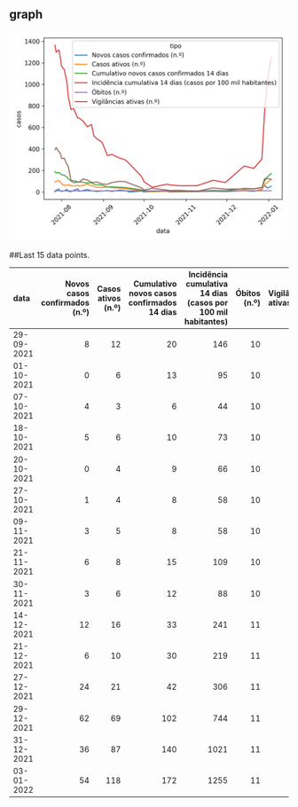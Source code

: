 ## graph

![](time-series.png)

##Last 15 data points.

| data       |   Novos casos confirmados (n.º) |   Casos ativos (n.º) |   Cumulativo novos casos confirmados 14 dias |   Incidência cumulativa 14 dias (casos por 100 mil habitantes) |   Óbitos (n.º) |   Vigilâncias ativas (n.º) |
|:-----------|--------------------------------:|---------------------:|---------------------------------------------:|---------------------------------------------------------------:|---------------:|---------------------------:|
| 29-09-2021 |                               8 |                   12 |                                           20 |                                                            146 |             10 |                         39 |
| 01-10-2021 |                               0 |                    6 |                                           13 |                                                             95 |             10 |                         18 |
| 07-10-2021 |                               4 |                    3 |                                            6 |                                                             44 |             10 |                         34 |
| 18-10-2021 |                               5 |                    6 |                                           10 |                                                             73 |             10 |                         17 |
| 20-10-2021 |                               0 |                    4 |                                            9 |                                                             66 |             10 |                         14 |
| 27-10-2021 |                               1 |                    4 |                                            8 |                                                             58 |             10 |                         15 |
| 09-11-2021 |                               3 |                    5 |                                            8 |                                                             58 |             10 |                          6 |
| 21-11-2021 |                               6 |                    8 |                                           15 |                                                            109 |             10 |                         38 |
| 30-11-2021 |                               3 |                    6 |                                           12 |                                                             88 |             10 |                         26 |
| 14-12-2021 |                              12 |                   16 |                                           33 |                                                            241 |             11 |                         28 |
| 21-12-2021 |                               6 |                   10 |                                           30 |                                                            219 |             11 |                         28 |
| 27-12-2021 |                              24 |                   21 |                                           42 |                                                            306 |             11 |                         39 |
| 29-12-2021 |                              62 |                   69 |                                          102 |                                                            744 |             11 |                        123 |
| 31-12-2021 |                              36 |                   87 |                                          140 |                                                           1021 |             11 |                        126 |
| 03-01-2022 |                              54 |                  118 |                                          172 |                                                           1255 |             11 |                        117 |